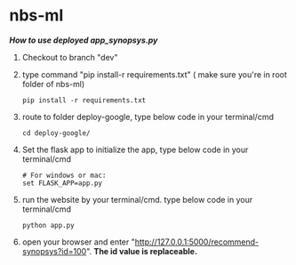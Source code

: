 # nbs-ml

***How to use deployed app_synopsys.py***

1. Checkout to branch "dev"
2. type command "pip install-r requirements.txt" ( make sure you're in root folder of nbs-ml)

   ```
   pip install -r requirements.txt
   ```
3. route to folder deploy-google, type below code in your terminal/cmd

   ```
   cd deploy-google/
   ```
4. Set the flask app  to initialize the app, type below code in your terminal/cmd

   ```
   # For windows or mac:
   set FLASK_APP=app.py
   ```
5. run the website by your terminal/cmd. type below code in your terminal/cmd

   ```
   python app.py
   ```
6. open your browser and enter "http://127.0.0.1:5000/recommend-synopsys?id=100". **The id value is replaceable.**
